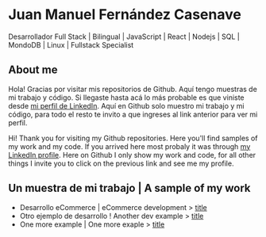 # Juan Manuel Fernández Casenave
Desarrollador Full Stack | Bilingual | JavaScript | React | Nodejs | SQL | MondoDB | Linux | Fullstack Specialist
## About me
Hola! Gracias por visitar mis repositorios de Github. Aquí tengo muestras de mi trabajo y código. Si llegaste hasta acá lo más probable es que viniste desde [mi perfil de LinkedIn](https://www.linkedin.com/in/juan-m-fernandez-casenave/). Aquí en Github solo muestro mi trabajo y mi código, para todo el resto te invito a que ingreses al link anterior para ver mi perfil.

Hi! Thank you for visiting my Github repositories. Here you'll find samples of my work and my code. If you arrived here most probaly it was through [my LinkedIn profile](https://www.linkedin.com/in/juan-m-fernandez-casenave/). Here on Github I only show my work and code, for all other things I invite you to click on the previous link and see me my profile.

## Un muestra de mi trabajo | A sample of my work
- Desarrollo eCommerce | eCommerce development > [title](https://www.example.com)
- Otro ejemplo de desarrollo ! Another dev example > [title](https://www.example.com)
- One more example | One more exaple > [title](https://www.example.com)
